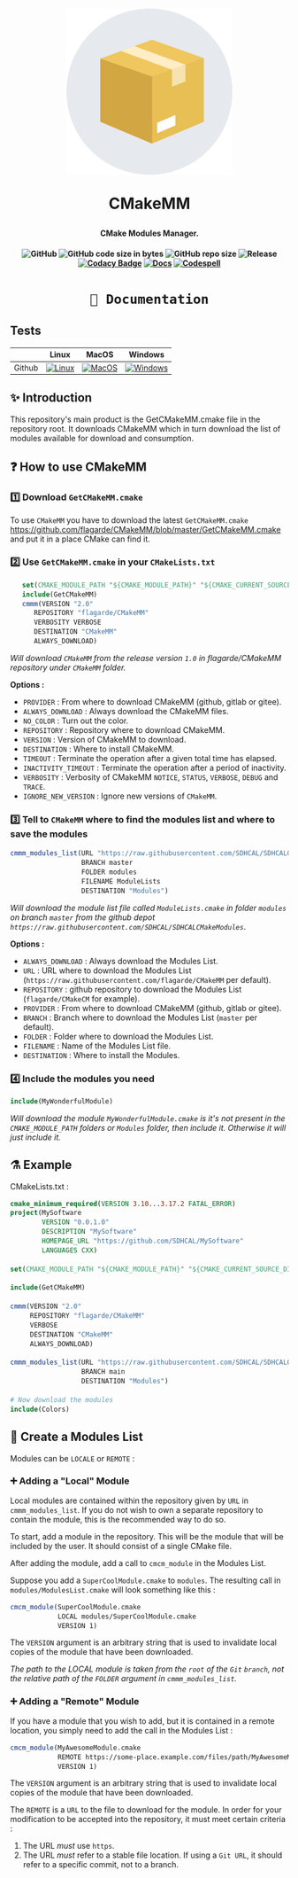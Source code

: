 <h1 align="center">
  <a href="https://github.com/flagarde/CMakeMM"><img src="./docs/imgs/logo.png" width="300" title="CMakeMM logo" alt="CMakeMM"></a>

CMakeMM
</h1>
<h4 align="center">CMake Modules Manager.</h4>

<h4 align="center">

![GitHub](https://img.shields.io/github/license/flagarde/CMakeMM)
![GitHub code size in bytes](https://img.shields.io/github/languages/code-size/flagarde/CMakeMM)
![GitHub repo size](https://img.shields.io/github/repo-size/flagarde/CMakeMM)
![Release](https://github.com/flagarde/CMakeMM/workflows/Release/badge.svg)
[![Codacy Badge](https://app.codacy.com/project/badge/Grade/69bc83f9b6a44f52ae5d2790f55d2a0b)](https://www.codacy.com/gh/flagarde/CMakeMM/dashboard?utm_source=github.com&amp;utm_medium=referral&amp;utm_content=flagarde/CMakeMM&amp;utm_campaign=Badge_Grade)
[![Docs](https://github.com/flagarde/CMakeMM/actions/workflows/Docs.yml/badge.svg)](https://github.com/flagarde/CMakeMM/actions/workflows/Docs.yml)
[![Codespell](https://github.com/flagarde/CMakeMM/actions/workflows/Codespell.yml/badge.svg)](https://github.com/flagarde/CMakeMM/actions/workflows/Codespell.yml)
</h4>

<h1 align="center"><a href="https://flagarde.github.io/CMakeMM/">

```html
📖 Documentation
```
</a></h1>

## Tests

|        | Linux           | MacOS           | Windows           |
|--------|-----------------|-----------------|-------------------|
| Github |[![Linux][lb]][l]|[![MacOS][mb]][m]|[![Windows][wb]][w]|

## ✨ Introduction
This repository's main product is the GetCMakeMM.cmake file in the repository root. It downloads CMakeMM which in turn download the list of modules available for download and consumption.

## ❓ How to use CMakeMM

### 1️⃣ Download `GetCMakeMM.cmake`
To use `CMakeMM` you have to download the latest `GetCMakeMM.cmake` https://github.com/flagarde/CMakeMM/blob/master/GetCMakeMM.cmake and put it in a place CMake can find it.

### 2️⃣ Use `GetCMakeMM.cmake` in your `CMakeLists.txt`
 ```cmake
	set(CMAKE_MODULE_PATH "${CMAKE_MODULE_PATH}" "${CMAKE_CURRENT_SOURCE_DIR}/cmake")
	include(GetCMakeMM)
	cmmm(VERSION "2.0"
       REPOSITORY "flagarde/CMakeMM"
       VERBOSITY VERBOSE
       DESTINATION "CMakeMM"
       ALWAYS_DOWNLOAD)
 ```

 *Will download `CMakeMM` from the release version `1.0` in flagarde/CMakeMM repository under `CMakeMM` folder.*

**Options :**
-  `PROVIDER` : From where to download CMakeMM (github, gitlab or gitee).
-  `ALWAYS_DOWNLOAD` : Always download the CMakeMM files.
-  `NO_COLOR` : Turn out the color.
-  `REPOSITORY` : Repository where to download CMakeMM.
-  `VERSION` : Version of CMakeMM to download.
-  `DESTINATION` : Where to install CMakeMM.
-  `TIMEOUT` : Terminate the operation after a given total time has elapsed.
-  `INACTIVITY_TIMEOUT` : Terminate the operation after a period of inactivity.
-  `VERBOSITY` : Verbosity of CMakeMM `NOTICE`, `STATUS`, `VERBOSE`, `DEBUG` and `TRACE`.
-  `IGNORE_NEW_VERSION` : Ignore new versions of `CMakeMM`.

 ### 3️⃣ Tell to `CMakeMM` where to find the modules list and where to save the modules
 ```cmake
 cmmm_modules_list(URL "https://raw.githubusercontent.com/SDHCAL/SDHCALCMakeModules"
                   BRANCH master
                   FOLDER modules
                   FILENAME ModuleLists
                   DESTINATION "Modules")
 ```
 *Will download the module list file called `ModuleLists.cmake` in folder `modules` on branch `master` from the github depot `https://raw.githubusercontent.com/SDHCAL/SDHCALCMakeModules`*.

**Options :**
-  `ALWAYS_DOWNLOAD` : Always download the Modules List.
-  `URL` : URL where to download the Modules List (`https://raw.githubusercontent.com/flagarde/CMakeMM` per default).
-  `REPOSITORY` : github repository to download the Modules List (`flagarde/CMakeCM` for example).
-  `PROVIDER` : From where to download CMakeMM (github, gitlab or gitee).
-  `BRANCH` : Branch where to download the Modules List (`master` per default).
-  `FOLDER` : Folder where to download the Modules List.
-  `FILENAME` : Name of the Modules List file.
-  `DESTINATION` : Where to install the Modules.

 ### 4️⃣ Include the modules you need
  ```cmake
  include(MyWonderfulModule)
  ```
*Will download the module `MyWonderfulModule.cmake` is it's not present in the `CMAKE_MODULE_PATH` folders or `Modules` folder, then include it. Otherwise it will just include it.*

## ⚗  Example
CMakeLists.txt :
```cmake
cmake_minimum_required(VERSION 3.10...3.17.2 FATAL_ERROR)
project(MySoftware
        VERSION "0.0.1.0"
        DESCRIPTION "MySoftware"
        HOMEPAGE_URL "https://github.com/SDHCAL/MySoftware"
        LANGUAGES CXX)

set(CMAKE_MODULE_PATH "${CMAKE_MODULE_PATH}" "${CMAKE_CURRENT_SOURCE_DIR}/cmake")

include(GetCMakeMM)

cmmm(VERSION "2.0"
     REPOSITORY "flagarde/CMakeMM"
     VERBOSE
     DESTINATION "CMakeMM"
     ALWAYS_DOWNLOAD)

cmmm_modules_list(URL "https://raw.githubusercontent.com/SDHCAL/SDHCALCMakeModules"
                  BRANCH main
                  DESTINATION "Modules")

# Now download the modules
include(Colors)
```
## 📝 Create a Modules List

Modules can be `LOCALE` or `REMOTE` :

### ➕ Adding a "Local" Module

Local modules are contained within the repository given by `URL` in `cmmm_modules_list`. If you do not wish to own a separate repository to contain the module, this is the recommended way to do so.

To start, add a module in the repository. This will be the module that will be included by the user. It should consist of a single CMake file.

After adding the module, add a call to `cmcm_module` in the Modules List.

Suppose you add a `SuperCoolModule.cmake` to `modules`. The resulting call in `modules/ModulesList.cmake` will look something like this :

```cmake
cmcm_module(SuperCoolModule.cmake
            LOCAL modules/SuperCoolModule.cmake
            VERSION 1)
```

The `VERSION` argument is an arbitrary string that is used to invalidate local copies of the module that have been downloaded.

*The path to the LOCAL module is taken from the `root` of the `Git` `branch`, not the relative path of the `FOLDER` argument in `cmmm_modules_list`.*

### ➕ Adding a "Remote" Module

If you have a module that you wish to add, but it is contained in a remote location, you simply need to add the call in the Modules List :

```cmake
cmcm_module(MyAwesomeModule.cmake
            REMOTE https://some-place.example.com/files/path/MyAwesomeModule.cmake
            VERSION 1)
```

The `VERSION` argument is an arbitrary string that is used to invalidate local copies of the module that have been downloaded.

The `REMOTE` is a `URL` to the file to download for the module. In order for your modification to be accepted into the repository, it must meet certain criteria :
  1.  The URL *must* use `https`.
  2.  The URL *must* refer to a stable file location. If using a `Git URL`, it should refer to a specific commit, not to a branch.

[l]: https://github.com/flagarde/CMakeMM/actions/workflows/Linux.yml
[lb]: https://github.com/flagarde/CMakeMM/actions/workflows/Linux.yml/badge.svg

[m]: https://github.com/flagarde/CMakeMM/actions/workflows/MacOS.yml
[mb]: https://github.com/flagarde/CMakeMM/actions/workflows/MacOS.yml/badge.svg

[w]: https://github.com/flagarde/CMakeMM/actions/workflows/Windows.yml
[wb]: https://github.com/flagarde/CMakeMM/actions/workflows/Windows.yml/badge.svg
